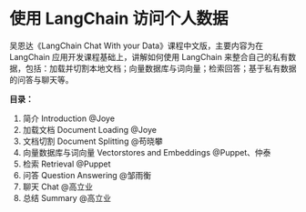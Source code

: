 # 使用 LangChain 访问个人数据

吴恩达《LangChain Chat With your Data》课程中文版，主要内容为在 LangChain 应用开发课程基础上，讲解如何使用 LangChain 来整合自己的私有数据，包括：加载并切割本地文档；向量数据库与词向量；检索回答；基于私有数据的问答与聊天等。

 **目录：**

1. 简介 Introduction @Joye
2. 加载文档 Document Loading @Joye
3. 文档切割 Document Splitting @苟晓攀
4. 向量数据库与词向量 Vectorstores and Embeddings @Puppet、仲泰
5. 检索 Retrieval @Puppet
6. 问答 Question Answering @邹雨衡
7. 聊天 Chat @高立业
8. 总结 Summary @高立业